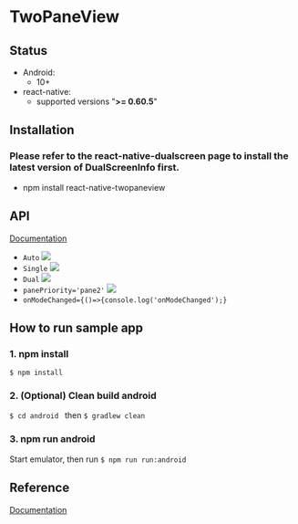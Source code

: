 # TwoPaneView

## Status

- Android:
  - 10+
- react-native:
  - supported versions "<strong>&gt;= 0.60.5</strong>"

## Installation

### Please refer to the react-native-dualscreen page to install the latest version of DualScreenInfo first.

- npm install react-native-twopaneview

## API

[Documentation](https://github.com/react-native-community/discussions-and-proposals/issues/197)
- `Auto` 
![](https://github.com/microsoft/react-native-dualscreen/raw/master/twopaneview/examples/paneModesDemo/auto.JPG)
- `Single`
![](https://github.com/microsoft/react-native-dualscreen/raw/master/twopaneview/examples/paneModesDemo/single.JPG)
- `Dual`
![](https://github.com/microsoft/react-native-dualscreen/raw/master/twopaneview/examples/paneModesDemo/dual.JPG)
- `panePriority='pane2'`
![](https://github.com/microsoft/react-native-dualscreen/raw/master/twopaneview/examples/paneModesDemo/priority2.JPG)
- `onModeChanged={()=>{console.log('onModeChanged');}`

## How to run sample app

### 1. npm install

`$ npm install`

### 2. (Optional) Clean build android  

`$ cd android ` then `$ gradlew clean `

### 3. npm run android

Start emulator, then run
`$ npm run run:android`

## Reference

[Documentation](https://aka.ms/dualscreendocs)
